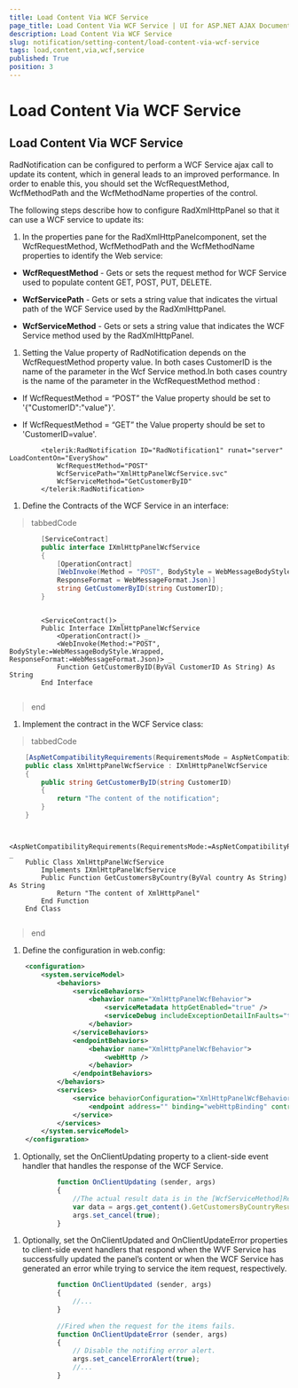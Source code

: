 ```yaml
---
title: Load Content Via WCF Service
page_title: Load Content Via WCF Service | UI for ASP.NET AJAX Documentation
description: Load Content Via WCF Service
slug: notification/setting-content/load-content-via-wcf-service
tags: load,content,via,wcf,service
published: True
position: 3
---
```


# Load Content Via WCF Service



## Load Content Via WCF Service

RadNotification can be configured to perform a WCF Service ajax call to update its content, which in general leads to an improved performance. In order to enable this, you should set the WcfRequestMethod, WcfMethodPath and the WcfMethodName properties of the control.

The following steps describe how to configure RadXmlHttpPanel so that it can use a WCF service to update its:

1. In the properties pane for the RadXmlHttpPanelcomponent, set the WcfRequestMethod, WcfMethodPath and the WcfMethodName properties to identify the Web service:

* __WcfRequestMethod__ - Gets or sets the request method for WCF Service used to populate content GET, POST, PUT, DELETE.

* __WcfServicePath__ - Gets or sets a string value that indicates the virtual path of the WCF Service used by the RadXmlHttpPanel.

* __WcfServiceMethod__ - Gets or sets a string value that indicates the WCF Service method used by the RadXmlHttpPanel.

1. Setting the Value property of RadNotification depends on the WcfRequestMethod property value. In both cases CustomerID is the name of the parameter in the Wcf Service method.In both cases country is the name of the parameter in the WcfRequestMethod method :

* If WcfRequestMethod = “POST” the Value property should be set to '{"CustomerID":"value"}'.

* If WcfRequestMethod = “GET” the Value property should be set to 'CustomerID=value'.

````ASPNET
	    <telerik:RadNotification ID="RadNotification1" runat="server" LoadContentOn="EveryShow"
			WcfRequestMethod="POST"
			WcfServicePath="XmlHttpPanelWcfService.svc"
			WcfServiceMethod="GetCustomerByID"
	    </telerik:RadNotification>
````



1. Define the Contracts of the WCF Service in an interface:

>tabbedCode

````C#
	    [ServiceContract]
	    public interface IXmlHttpPanelWcfService
	    {
		    [OperationContract]
		    [WebInvoke(Method = "POST", BodyStyle = WebMessageBodyStyle.Wrapped,
		    ResponseFormat = WebMessageFormat.Json)]
		    string GetCustomerByID(string CustomerID);
	    }
````



````VB
	
	    <ServiceContract()> _
	    Public Interface IXmlHttpPanelWcfService
	        <OperationContract()> _
	        <WebInvoke(Method:="POST", BodyStyle:=WebMessageBodyStyle.Wrapped, ResponseFormat:=WebMessageFormat.Json)> _
	        Function GetCustomerByID(ByVal CustomerID As String) As String
	    End Interface
	
````


>end

1. Implement the contract in the WCF Service class:

>tabbedCode

````C#
	[AspNetCompatibilityRequirements(RequirementsMode = AspNetCompatibilityRequirementsMode.Allowed)]
	public class XmlHttpPanelWcfService : IXmlHttpPanelWcfService
	{
	    public string GetCustomerByID(string CustomerID)
	    {
	        return "The content of the notification";
	    }
	}
````



````VB
	
	<AspNetCompatibilityRequirements(RequirementsMode:=AspNetCompatibilityRequirementsMode.Allowed)> _
	Public Class XmlHttpPanelWcfService
	    Implements IXmlHttpPanelWcfService
	    Public Function GetCustomersByCountry(ByVal country As String) As String
	        Return "The content of XmlHttpPanel"
	    End Function
	End Class
	
````


>end

1. Define the configuration in web.config:

````XML
	<configuration>
	    <system.serviceModel>
	        <behaviors>
	            <serviceBehaviors>
	                <behavior name="XmlHttpPanelWcfBehavior">
	                    <serviceMetadata httpGetEnabled="true" />
	                    <serviceDebug includeExceptionDetailInFaults="true" />
	                </behavior>
	            </serviceBehaviors>
	            <endpointBehaviors>
	                <behavior name="XmlHttpPanelWcfBehavior">
	                    <webHttp />
	                </behavior>
	            </endpointBehaviors>
	        </behaviors>
	        <services>
	            <service behaviorConfiguration="XmlHttpPanelWcfBehavior" name="XmlHttpPanelWcfService">
	                <endpoint address="" binding="webHttpBinding" contract="IXmlHttpPanelWcfService" behaviorConfiguration="XmlHttpPanelWcfBehavior"/>
	            </service>
	        </services>
	    </system.serviceModel>
	</configuration>
````



1. Optionally, set the OnClientUpdating property to a client-side event handler that handles the response of the WCF Service.

````JavaScript
	        function OnClientUpdating (sender, args)
	        {
		        //The actual result data is in the [WcfServiceMethod]Result property of the content object.
		        var data = args.get_content().GetCustomersByCountryResult,
		        args.set_cancel(true);
	        } 
````



1. Optionally, set the OnClientUpdated and OnClientUpdateError properties to client-side event handlers that respond when the WVF Service has successfully updated the panel’s content or when the WCF Service has generated an error while trying to service the item request, respectively.

````JavaScript
	        function OnClientUpdated (sender, args)
	        {
	            //...
	        }
	
	        //Fired when the request for the items fails.
	        function OnClientUpdateError (sender, args)
	        {
	            // Disable the notifing error alert.
	            args.set_cancelErrorAlert(true);
	            //...
	        }
````


